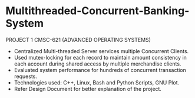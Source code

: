 # Multithreaded-Concurrent-Banking-System
PROJECT 1 CMSC-621 (ADVANCED OPERATING SYSTEMS)
- Centralized Multi-threaded Server services multiple Concurrent Clients.
- Used mutex-locking for each record to maintain amount consistency in each account during shared access by multiple merchandise clients.
- Evaluated system performance for hundreds of concurrent transaction requests.
- Technologies used: C++, Linux, Bash and Python Scripts, GNU Plot.
- Refer Design Document for better explanation of the project.

